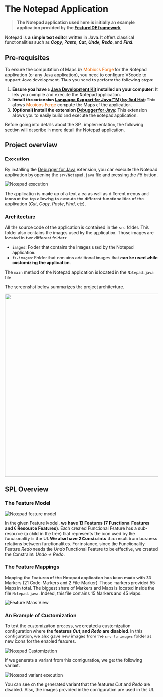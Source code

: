# The Notepad Application

> **The Notepad application used here is initially an example application provided by the [FeatureIDE framework](https://featureide.github.io/)**

Notepad is **a simple text editor** written in Java. It offers classical functionalities such as **_Copy_**, **_Paste_**, **_Cut_**, **_Undo_**, **_Redo_**, and **_Find_**.

## Pre-requisites
To ensure the computation of Maps by <span style="color: #e66300;">Mobioos Forge</span> for the Notepad application (or any Java application), you need to configure VScode to support Java development. Thus you need to perform the following steps: 
1. **Ensure you have a [Java Development Kit](https://www.oracle.com/java/technologies/downloads/) installed on your computer**: It lets you compile and execute the Notepad application.
2. **Install the extension [Language Support for Java(TM) by Red Hat](https://marketplace.visualstudio.com/items?itemName=redhat.java)**: This allows <span style="color: #e66300;">Mobioos Forge</span> compute the Maps of the application.
3. **(Optional) Install the extension [Debugger for Java](https://marketplace.visualstudio.com/items?itemName=vscjava.vscode-java-debug)**: This extension allows you to easily build and execute the notepad application.

Before going into details about the SPL implementation, the following section will describe in more detail the Notepad application.

## Project overview

### Execution

By installing the [Debugger for Java](https://marketplace.visualstudio.com/items?itemName=vscjava.vscode-java-debug) extension, you can execute the Notepad application by opening the `src/Notepad.java` file and pressing the _F5_ button.

![Notepad execution](https://mobioosstorageaccount.blob.core.windows.net/public-documentation/Forge-tutorials/Notepad/images/execution.png)

The application is made up of a text area as well as different menus and icons at the top allowing to execute the different functionalities of the application (_Cut_, _Copy_, _Paste_, _Find_, etc).

### Architecture

All the source code of the application is contained in the `src` folder. This folder also contains the images used by the application. Those images are located in two different folders:

- `images`: Folder that contains the images used by the Notepad application.
- `fa-images`: Folder that contains additional images that **can be used while customizing the application**.

The `main` method of the Notepad application is located in the `Notepad.java` file.

The screenshot below summarizes the project architecture.

<img src="https://mobioosstorageaccount.blob.core.windows.net/public-documentation/Forge-tutorials/Notepad/images/project-files.png" height="600px"/>

## SPL Overview

### The Feature Model

![Notepad feature model](https://mobioosstorageaccount.blob.core.windows.net/public-documentation/Forge-tutorials/Notepad/images/spl/full-fm.png)

In the given Feature Model, **we have 13 Features (7 Functional Features and 6 Resource Features)**. Each created Functional Feature has a sub-resource (a child in the tree) that represents the icon used by the functionality in the UI. **We also have 2 Constraints** that result from business relations between functionalities. For instance, since the Functionality Feature _Redo_ needs the _Undo_ Functional Feature to be effective, we created the Constraint: _Undo ⇒ Redo_.

### The Feature Mappings

Mapping the Features of the Notepad application has been made with 23 Markers (21 Code-Markers and 2 File-Marker). Those markers provided 55 Maps in total.
The biggest share of Markers and Maps is located inside the file `Notepad.java`. Indeed, this file contains 15 Markers and 45 Maps.

![Feature Maps View](https://mobioosstorageaccount.blob.core.windows.net/public-documentation/Forge-tutorials/Notepad/images/spl/feature-maps-view.png)

### An Example of Customization

To test the customization process, we created a customization configuration where **the features _Cut_, and _Redo_ are disabled**. In this configuration, we also gave new images from the `src-fa-images` folder as new icons for the enabled features.

![Notepad Customization](https://mobioosstorageaccount.blob.core.windows.net/public-documentation/Forge-tutorials/Notepad/images/spl/customization/demo-configuration.png)

If we generate a variant from this configuration, we get the following variant.

![Notepad variant execution](https://mobioosstorageaccount.blob.core.windows.net/public-documentation/Forge-tutorials/Notepad/images/spl/customization/demo-variant.png)

You can see on the generated variant that the features _Cut_ and _Redo_ are disabled. Also, the images provided in the configuration are used in the UI.
